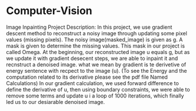# Computer-Vision
Image Inpainting
Project Description:
In this project, we use gradient descent method to reconstruct a noisy image through updating some pixel values (missing pixels).
The noisy image(masked_image) is given as g.
A mask is given to determine the missing values. This mask in our project is called Omega.
At the beginning, our reconstructed image u equals g, but as we update it with gradient desecent steps, we are able to inpaint it and recnstruct a denoised image.
what we mean by gradient is te derivetive of energy sentence with recpect to the image (u).
(To see the Energy and the computation related to its derivative please see the pdf file Named Calculations)
In our gradient  calculation, we used forward difference to define the derivative of u, then using boundary constraints, we were able to remove some terms and update u i  a loop of 1000 iterations, which finally led us to our desiarable denoised image.
